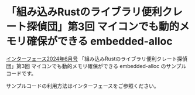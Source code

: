 # 「組み込みRustのライブラリ便利クレート探偵団」第3回 マイコンでも動的メモリ確保ができる embedded-alloc

[インターフェース2024年6月号](https://interface.cqpub.co.jp/magazine/202406/) 「組み込みRustのライブラリ便利クレート探偵団」第3回 マイコンでも動的メモリ確保ができる embedded-alloc のサンプルコードです。

サンプルコードの利用方法はインターフェースをご参照ください。

